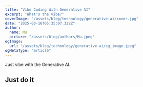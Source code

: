 ```yaml
---
title: "Vibe Coding With Generative AI"
excerpt: "What's the vibe?"
coverImage: "/assets/blog/technology/generative-ai/cover.jpg"
date: "2025-03-16T05:35:07.322Z"
author:
  name: Mu
  picture: "/assets/blog/authors/Mu.jpeg"
ogImage:
  url: "/assets/blog/technology/generative-ai/og_image.jpeg"
ogMetaType: "article"
---
```


Just vibe with the Generative AI.

## Just do it
